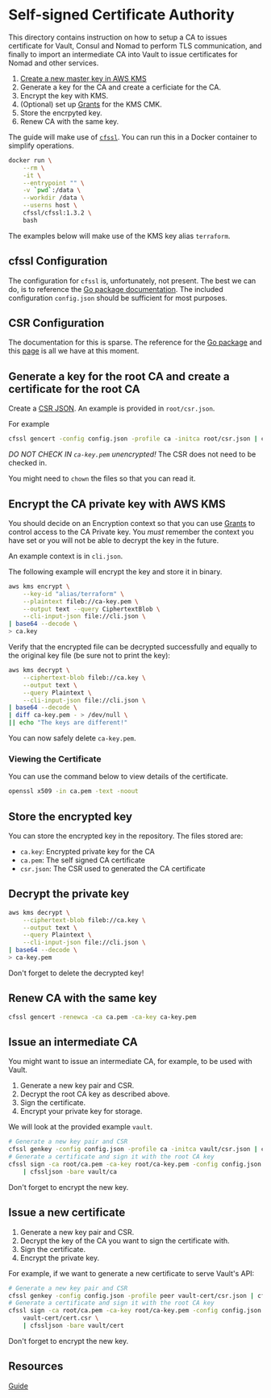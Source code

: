 # Self-signed Certificate Authority

This directory contains instruction on how to setup a CA to issues certificate for Vault, Consul and
Nomad to perform TLS communication, and finally to import an intermediate CA into Vault to issue
certificates for Nomad and other services.

1. [Create a new master key in AWS KMS](https://docs.aws.amazon.com/kms/latest/developerguide/create-keys.html)
1. Generate a key for the CA and create a cerficiate for the CA.
1. Encrypt the key with KMS.
1. (Optional) set up [Grants](https://docs.aws.amazon.com/kms/latest/developerguide/grants.html) for the KMS CMK.
1. Store the encrpyted key.
1. Renew CA with the same key.

The guide will make use of [`cfssl`](https://github.com/cloudflare/cfssl). You can run this in a
Docker container to simplify operations.

```bash
docker run \
    --rm \
    -it \
    --entrypoint "" \
    -v `pwd`:/data \
    --workdir /data \
    --userns host \
    cfssl/cfssl:1.3.2 \
    bash
```

The examples below will make use of the KMS key alias `terraform`.

## cfssl Configuration

The configuration for `cfssl` is, unfortunately, not present. The best we can do, is to reference
the [Go package documentation](https://godoc.org/github.com/cloudflare/cfssl/config). The included
configuration `config.json` should be sufficient for most purposes.

## CSR Configuration

The documentation for this is sparse. The reference for the
[Go package](https://godoc.org/github.com/cloudflare/cfssl/csr) and this
[page](https://github.com/cloudflare/cfssl/wiki/Creating-a-new-CSR) is all we have at this moment.

## Generate a key for the root CA and create a certificate for the root CA

Create a [CSR JSON](https://github.com/cloudflare/cfssl/wiki/Creating-a-new-CSR). An example is
provided in `root/csr.json`.

For example

```bash
cfssl gencert -config config.json -profile ca -initca root/csr.json | cfssljson -bare root/ca
```

*DO NOT CHECK IN `ca-key.pem` unencrypted!* The CSR does not need to be checked in.

You might need to `chown` the files so that you can read it.

## Encrypt the CA private key with AWS KMS

You should decide on an Encryption context so that you can use
[Grants](https://docs.aws.amazon.com/kms/latest/developerguide/grants.html) to control access
to the CA Private key. You _must_ remember the context you have set or you will not be able to
decrypt the key in the future.

An example context is in `cli.json`.

The following example will encrypt the key and store it in binary.

```bash
aws kms encrypt \
    --key-id "alias/terraform" \
    --plaintext fileb://ca-key.pem \
    --output text --query CiphertextBlob \
    --cli-input-json file://cli.json \
| base64 --decode \
> ca.key
```

Verify that the encrypted file can be decrypted successfully and equally to the original key file
(be sure not to print the key):

```bash
aws kms decrypt \
    --ciphertext-blob fileb://ca.key \
    --output text \
    --query Plaintext \
    --cli-input-json file://cli.json \
| base64 --decode \
| diff ca-key.pem - > /dev/null \
|| echo "The keys are different!"
```

You can now safely delete `ca-key.pem`.

### Viewing the Certificate

You can use the command below to view details of the certificate.

```bash
openssl x509 -in ca.pem -text -noout
```

## Store the encrypted key

You can store the encrypted key in the repository. The files stored are:

- `ca.key`: Encrypted private key for the CA
- `ca.pem`: The self signed CA certificate
- `csr.json`: The CSR used to generated the CA certificate

## Decrypt the private key

```bash
aws kms decrypt \
    --ciphertext-blob fileb://ca.key \
    --output text \
    --query Plaintext \
    --cli-input-json file://cli.json \
| base64 --decode \
> ca-key.pem
 ```

Don't forget to delete the decrypted key!

## Renew CA with the same key

```bash
cfssl gencert -renewca -ca ca.pem -ca-key ca-key.pem
```

## Issue an intermediate CA

You might want to issue an intermediate CA, for example, to be used with Vault.

1. Generate a new key pair and CSR.
1. Decrypt the root CA key as described above.
1. Sign the certificate.
1. Encrypt your private key for storage.

We will look at the provided example `vault`.

```bash
# Generate a new key pair and CSR
cfssl genkey -config config.json -profile ca -initca vault/csr.json | cfssljson -bare vault/ca
# Generate a certificate and sign it with the root CA key
cfssl sign -ca root/ca.pem -ca-key root/ca-key.pem -config config.json -profile ca vault/ca.csr \
    | cfssljson -bare vault/ca
```

Don't forget to encrypt the new key.

## Issue a new certificate

1. Generate a new key pair and CSR.
1. Decrypt the key of the CA you want to sign the certificate with.
1. Sign the certificate.
1. Encrypt the private key.

For example, if we want to generate a new certificate to serve Vault's API:

```bash
# Generate a new key pair and CSR
cfssl genkey -config config.json -profile peer vault-cert/csr.json | cfssljson -bare vault-cert/cert
# Generate a certificate and sign it with the root CA key
cfssl sign -ca root/ca.pem -ca-key root/ca-key.pem -config config.json -profile peer \
    vault-cert/cert.csr \
    | cfssljson -bare vault/cert
```

Don't forget to encrypt the new key.

## Resources

[Guide](https://technedigitale.com/archives/639)
